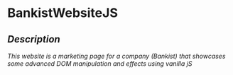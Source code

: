 # BankistWebsiteJS

## **_Description_**
_This website is a marketing page for a company (Bankist) that showcases some advanced DOM manipulation and effects using vanilla jS_
